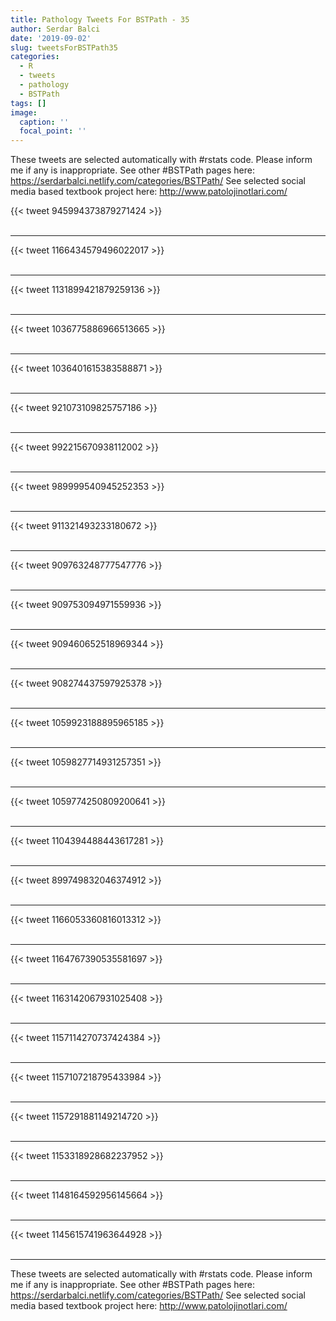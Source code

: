 ```yaml
---
title: Pathology Tweets For BSTPath - 35
author: Serdar Balci
date: '2019-09-02'
slug: tweetsForBSTPath35
categories:
  - R
  - tweets
  - pathology
  - BSTPath
tags: []
image:
  caption: ''
  focal_point: ''
---
```



These tweets are selected automatically with #rstats code. Please inform me if any is inappropriate.
See other #BSTPath pages here: https://serdarbalci.netlify.com/categories/BSTPath/ 
See selected social media based textbook project here: http://www.patolojinotlari.com/

{{< tweet 945994373879271424 >}}
<br>
<br>
<hr>
{{< tweet 1166434579496022017 >}}
<br>
<br>
<hr>
{{< tweet 1131899421879259136 >}}
<br>
<br>
<hr>
{{< tweet 1036775886966513665 >}}
<br>
<br>
<hr>
{{< tweet 1036401615383588871 >}}
<br>
<br>
<hr>
{{< tweet 921073109825757186 >}}
<br>
<br>
<hr>
{{< tweet 992215670938112002 >}}
<br>
<br>
<hr>
{{< tweet 989999540945252353 >}}
<br>
<br>
<hr>
{{< tweet 911321493233180672 >}}
<br>
<br>
<hr>
{{< tweet 909763248777547776 >}}
<br>
<br>
<hr>
{{< tweet 909753094971559936 >}}
<br>
<br>
<hr>
{{< tweet 909460652518969344 >}}
<br>
<br>
<hr>
{{< tweet 908274437597925378 >}}
<br>
<br>
<hr>
{{< tweet 1059923188895965185 >}}
<br>
<br>
<hr>
{{< tweet 1059827714931257351 >}}
<br>
<br>
<hr>
{{< tweet 1059774250809200641 >}}
<br>
<br>
<hr>
{{< tweet 1104394488443617281 >}}
<br>
<br>
<hr>
{{< tweet 899749832046374912 >}}
<br>
<br>
<hr>
{{< tweet 1166053360816013312 >}}
<br>
<br>
<hr>
{{< tweet 1164767390535581697 >}}
<br>
<br>
<hr>
{{< tweet 1163142067931025408 >}}
<br>
<br>
<hr>
{{< tweet 1157114270737424384 >}}
<br>
<br>
<hr>
{{< tweet 1157107218795433984 >}}
<br>
<br>
<hr>
{{< tweet 1157291881149214720 >}}
<br>
<br>
<hr>
{{< tweet 1153318928682237952 >}}
<br>
<br>
<hr>
{{< tweet 1148164592956145664 >}}
<br>
<br>
<hr>
{{< tweet 1145615741963644928 >}}
<br>
<br>
<hr>


These tweets are selected automatically with #rstats code. Please inform me if any is inappropriate.
See other #BSTPath pages here: https://serdarbalci.netlify.com/categories/BSTPath/ 
See selected social media based textbook project here: http://www.patolojinotlari.com/
